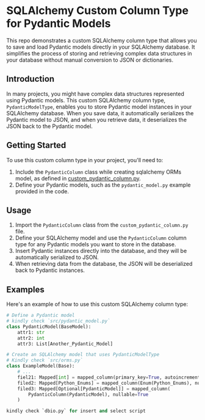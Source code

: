 # SQLAlchemy Custom Column Type for Pydantic Models

This repo demonstrates a custom SQLAlchemy column type that allows you to save and load Pydantic models directly in your SQLAlchemy database. It simplifies the process of storing and retrieving complex data structures in your database without manual conversion to JSON or dictionaries.

## Introduction

In many projects, you might have complex data structures represented using Pydantic models. This custom SQLAlchemy column type, `PydanticModelType`, enables you to store Pydantic model instances in your SQLAlchemy database. When you save data, it automatically serializes the Pydantic model to JSON, and when you retrieve data, it deserializes the JSON back to the Pydantic model.

## Getting Started

To use this custom column type in your project, you'll need to:

1. Include the `PydanticColumn` class while creating sqlalchemy ORMs model, as defined in [custom_pydantic_column.py](custom_pydantic_column.py).
2. Define your Pydantic models, such as the `pydantic_model.py` example provided in the code.

## Usage

1. Import the `PydanticColumn` class from the `custom_pydantic_column.py` file.
2. Define your SQLAlchemy model and use the `PydanticColumn` column type for any Pydantic models you want to store in the database.
3. Insert Pydantic instances directly into the database, and they will be automatically serialized to JSON.
4. When retrieving data from the database, the JSON will be deserialized back to Pydantic instances.

## Examples

Here's an example of how to use this custom SQLAlchemy column type:

```python
# Define a Pydantic model
# kindly check `src/pydantic_model.py`
class PydanticModel(BaseModel):  
    attr1: str
    attr2: int
    attr3: List[Another_Pydantic_Model]

# Create an SQLAlchemy model that uses PydanticModelType
# Kindly check `src/orms.py`
class ExampleModel(Base):
    # ...
    fiel21: Mapped[int] = mapped_column(primary_key=True, autoincrement=True)
    filed2: Mapped[Python_Enums] = mapped_column(Enum(Python_Enums), nullable=False)
    filed3: Mapped[Optional[PydanticModel]] = mapped_column(
        PydanticColumn(PydanticModel), nullable=True
    )

kindly check `dbio.py` for insert and select script  